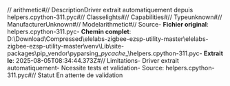 // arithmetic#// DescriptionDriver extrait automatiquement depuis helpers.cpython-311.pyc#// Classelights#// Capabilities#// Typeunknown#// ManufacturerUnknown#// Modelarithmetic#// Source- **Fichier original**: helpers.cpython-311.pyc- **Chemin complet**: D:\Download\Compressed\elelabs-zigbee-ezsp-utility-master\elelabs-zigbee-ezsp-utility-master\venv\Lib\site-packages\pip\_vendor\pyparsing\__pycache__\helpers.cpython-311.pyc- **Extrait le**: 2025-08-05T08:34:44.373Z#// Limitations- Driver extrait automatiquement- Ncessite tests et validation- Source: helpers.cpython-311.pyc#// Statut En attente de validation